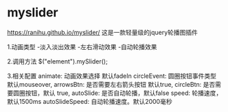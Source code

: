 # myslider
https://ranihu.github.io/myslider/
这是一款轻量级的jquery轮播图插件

1.动画类型
 -淡入淡出效果
 -左右滑动效果
 -自动轮播效果
 
2.调用方法
  $("element").mySlider();
  
3.相关配置
  animate:     动画效果选择   默认fadeIn
  circleEvent: 圆圈按钮事件类型  默认mouseover,
  arrowsBtn:   是否需要左右箭头按钮   默认true,
  circleBtn:   是否需要圆圈按钮，默认 true, 
  autoSlide:   是否自动轮播，默认false
  speed:       轮播速度，默认1500ms
  autoSlideSpeed:  自动轮播速度。默认2000毫秒
